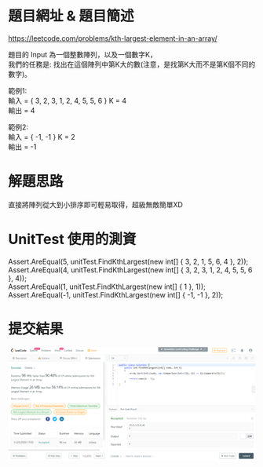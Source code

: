 # 題目網址 & 題目簡述  
https://leetcode.com/problems/kth-largest-element-in-an-array/  
  
題目的 Input 為一個整數陣列，以及一個數字K，  
我們的任務是: 找出在這個陣列中第K大的數(注意，是找第K大而不是第K個不同的數字)。  
  
範例1:  
輸入 = { 3, 2, 3, 1, 2, 4, 5, 5, 6 } K = 4  
輸出 = 4  
  
範例2:  
輸入 = { -1, -1 } K = 2  
輸出 = -1  
  
# 解題思路  
直接將陣列從大到小排序即可輕易取得，超級無敵簡單XD  
  
# UnitTest 使用的測資  
Assert.AreEqual(5, unitTest.FindKthLargest(new int[] { 3, 2, 1, 5, 6, 4 }, 2));  
Assert.AreEqual(4, unitTest.FindKthLargest(new int[] { 3, 2, 3, 1, 2, 4, 5, 5, 6 }, 4));  
Assert.AreEqual(1, unitTest.FindKthLargest(new int[] { 1 }, 1));  
Assert.AreEqual(-1, unitTest.FindKthLargest(new int[] { -1, -1 }, 2));  
  
# 提交結果  
![image](https://raw.githubusercontent.com/Jacky20200711/LeetCode/master/Q215(Kth%20Largest%20Element%20in%20an%20Array)/SuccessShot.PNG)  
&emsp;  
&emsp;  
